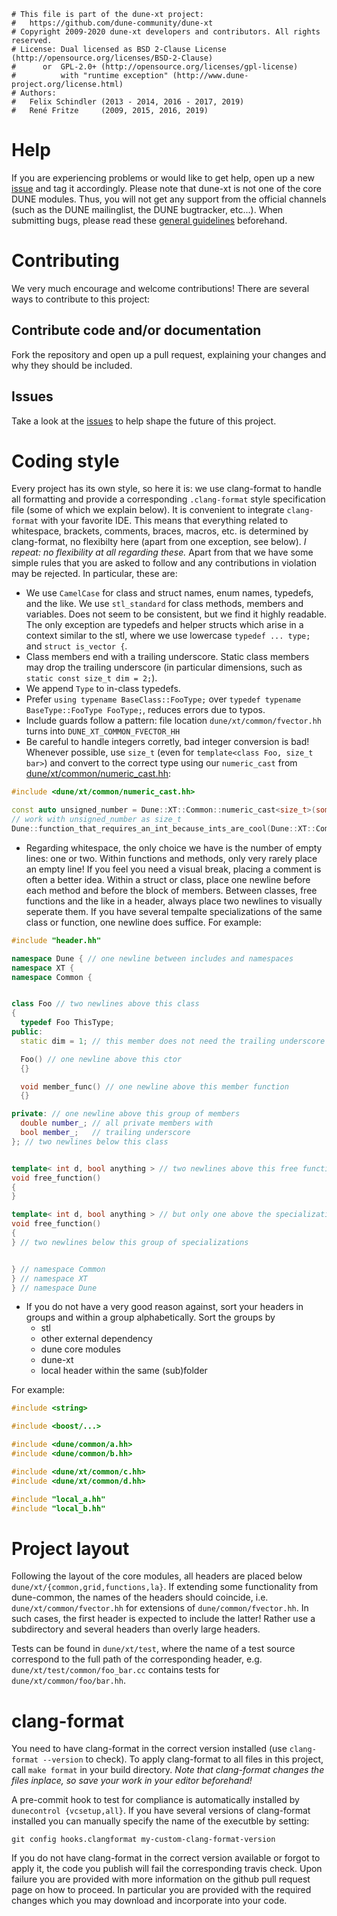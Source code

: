 ```
# This file is part of the dune-xt project:
#   https://github.com/dune-community/dune-xt
# Copyright 2009-2020 dune-xt developers and contributors. All rights reserved.
# License: Dual licensed as BSD 2-Clause License (http://opensource.org/licenses/BSD-2-Clause)
#      or  GPL-2.0+ (http://opensource.org/licenses/gpl-license)
#          with "runtime exception" (http://www.dune-project.org/license.html)
# Authors:
#   Felix Schindler (2013 - 2014, 2016 - 2017, 2019)
#   René Fritze     (2009, 2015, 2016, 2019)
```

# Help

If you are experiencing problems or would like to get help, open up a new
[issue](https://github.com/dune-community/dune-xt/issues/new) and tag it accordingly.
Please note that dune-xt is not one of the core DUNE modules. Thus, you will not get
any support from the official channels (such as the DUNE mailinglist, the DUNE bugtracker,
etc...).
When submitting bugs, please read these
[general guidelines](https://www.dune-project.org/doc/guides/bug_reporting/) beforehand.


# Contributing

We very much encourage and welcome contributions!
There are several ways to contribute to this project:

## Contribute code and/or documentation

Fork the repository and open up a pull request, explaining your changes and why they should be included.

## Issues

Take a look at the [issues](https://github.com/dune-community/dune-xt/issues) to help shape the future of this project.

# Coding style

Every project has its own style, so here it is: we use clang-format to handle all formatting and provide a
corresponding `.clang-format` style specification file (some of which we explain below). It is convenient
to integrate `clang-format` with your favorite IDE.
This means that everything related to whitespace, brackets, comments, braces, macros, etc. is determined by
clang-format, no flexibilty here (apart from one exception, see below).
_I repeat: no flexibility at all regarding these._
Apart from that we have some simple rules that you are asked to follow and any contributions in violation may be
rejected.
In particular, these are:

* We use `CamelCase` for class and struct names, enum names, typedefs, and the like. We use `stl_standard` for class
methods, members and variables. Does not seem to be consistent, but we find it highly readable. The only exception are typedefs and helper structs which arise in a context similar to the stl, where we use
lowercase `typedef ... type;` and `struct is_vector {`.
* Class members end with a trailing underscore. Static class members may drop the trailing underscore (in particular
dimensions, such as `static const size_t dim = 2;`).
* We append `Type` to in-class typedefs.
* Prefer `using typename BaseClass::FooType;` over `typedef typename BaseType::FooType FooType;`, reduces errors due to
typos.
* Include guards follow a pattern: file location `dune/xt/common/fvector.hh` turns into `DUNE_XT_COMMON_FVECTOR_HH`
* Be careful to handle integers corretly, bad integer conversion is bad! Whenever possible, use `size_t` (even for
`template<class Foo, size_t bar>`) and convert to the correct type using our `numeric_cast` from [dune/xt/common/numeric_cast.hh](https://github.com/dune-community/dune-xt/blob/master/dune/xt/common/numeric_cast.hh):
```c++
#include <dune/xt/common/numeric_cast.hh>

const auto unsigned_number = Dune::XT::Common::numeric_cast<size_t>(some_vector_size_of_unknown_int_type);
// work with unsigned_number as size_t
Dune::function_that_requires_an_int_because_ints_are_cool(Dune::XT::Common::numeric_cast<int>(unsigned_number);
```
* Regarding whitespace, the only choice we have is the number of empty lines: one or two.
Within functions and methods, only very rarely place an empty line!
If you feel you need a visual break, placing a comment is often a better idea.
Within a struct or class, place one newline before each method and before the block of members.
Between classes, free functions and the like in a header, always place two newlines to visually seperate them.
If you have several tempalte specializations of the same class or function, one newline does suffice.
For example:
```c++
#include "header.hh"

namespace Dune { // one newline between includes and namespaces
namespace XT {
namespace Common {


class Foo // two newlines above this class
{
  typedef Foo ThisType;
public:
  static dim = 1; // this member does not need the trailing underscore

  Foo() // one newline above this ctor
  {}

  void member_func() // one newline above this member function
  {}

private: // one newline above this group of members
  double number_; // all private members with
  bool member_;   // trailing underscore
}; // two newlines below this class


template< int d, bool anything > // two newlines above this free function
void free_function()
{
}

template< int d, bool anything > // but only one above the specialization
void free_function()
{
} // two newlines below this group of specializations


} // namespace Common
} // namespace XT
} // namespace Dune
```
* If you do not have a very good reason against, sort your headers in groups and within a group alphabetically.
Sort the groups by
  * stl
  * other external dependency
  * dune core modules
  * dune-xt
  * local header within the same (sub)folder

For example:
```c++
#include <string>

#include <boost/...>

#include <dune/common/a.hh>
#include <dune/common/b.hh>

#include <dune/xt/common/c.hh>
#include <dune/xt/common/d.hh>

#include "local_a.hh"
#include "local_b.hh"
```


# Project layout

Following the layout of the core modules, all headers are placed below `dune/xt/{common,grid,functions,la}`.
If extending some functionality from dune-common, the names of the headers should coincide, i.e.
`dune/xt/common/fvector.hh` for extensions of `dune/common/fvector.hh`.
In such cases, the first header is expected to include the latter!
Rather use a subdirectory and several headers than overly large headers.

Tests can be found in `dune/xt/test`, where the name of a test source correspond to the full path of the
corresponding header, e.g. `dune/xt/test/common/foo_bar.cc` contains tests for `dune/xt/common/foo/bar.hh`.


# clang-format

You need to have clang-format in the correct version installed (use `clang-format --version` to check).
To apply clang-format to all files in this project, call `make format` in your build directory.
_Note that clang-format changes the files inplace, so save your work in your editor beforehand!_

A pre-commit hook to test for compliance is automatically installed by ```dunecontrol {vcsetup,all}```.
If you have several versions of clang-format installed you can manually specify the name of the
executble by setting:
```
git config hooks.clangformat my-custom-clang-format-version
```

If you do not have clang-format in the correct version available or forgot to apply it, the code you publish will fail the
corresponding travis check.
Upon failure you are provided with more information on the github pull request page on how to proceed.
In particular you are provided with the required changes which you may download and incorporate into your code.
